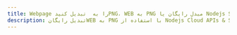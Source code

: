 ---title: Webpage را به  تبدیل کنیدPNG، WEB به PNG مبدل رایگان یا Nodejs SDKdescription: تبدیل رایگانWEB به PNG با استفاده از Nodejs Cloud APIs & SDK همچنین اسناد PDF را در Cloud ایجاد، ویرایش و رندر کنید.---